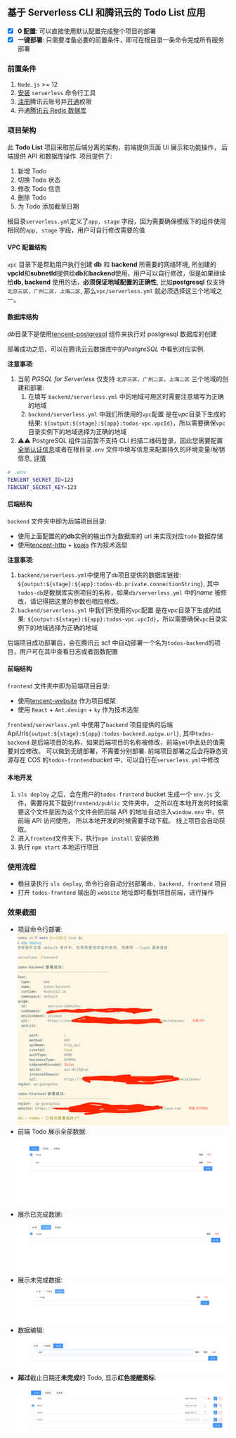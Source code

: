 ## 基于 Serverless CLI 和腾讯云的 Todo List 应用

-   [x] **0 配置**: 可以直接使用默认配置完成整个项目的部署
-   [x] **一键部署**: 只需要准备必要的前置条件，即可在根目录一条命令完成所有服务部署

### 前置条件

1. `Node.js` >= 12
2. [安装](https://cn.serverless.com/framework/docs-getting-started) `serverless` 命令行工具
3. [注册](https://cloud.tencent.com/register)腾讯云账号并[开通](https://cloud.tencent.com/document/product/1154/43006)权限
4. 开通[腾讯云 Redis 数据库](https://cloud.tencent.com/document/product/239/30821)

### 项目架构

此 **Todo List** 项目采取前后端分离的架构，前端提供页面 Ui 展示和功能操作， 后端提供 API 和数据库操作. 项目提供了:

1. 新增 Todo
2. 切换 Todo 状态
3. 修改 Todo 信息
4. 删除 Todo
5. 为 Todo 添加截至日期

根目录`serverless.yml`定义了`app, stage` 字段，因为需要确保模版下的组件使用相同的`app, stage` 字段，用户可自行修改需要的值

#### VPC 配置结构

`vpc` 目录下是帮助用户执行创建 **db** 和 **backend** 所需要的网络环境, 所创建的**vpcId**和**subnetId**提供给**db**和**backend**使用，用户可以自行修改，但是如果继续给**db, backend** 使用的话，**必须保证地域配置的正确性**, 比如**postgresql** 仅支持 `北京三区，广州二区，上海二区`, 那么`vpc/serverless.yml` 就必须选择这三个地域之一。

#### 数据库结构

*db*目录下是使用[tencent-postgresql](https://github.com/serverless-components/tencent-postgresql) 组件来执行对 postgresql 数据库的创建

部署成功之后，可以在腾讯云云数据库中的*PostgreSQL* 中看到对应实例.

**注意事项**:

1. 当前 _PGSQL for Serverless_ 仅支持 `北京三区，广州二区，上海二区` 三个地域的创建和部署:
    1. 在填写 `backend/serverless.yml` 中的地域可用区时需要注意填写为正确的地域
    2. `backend/serverless.yml` 中我们所使用的`vpc`配置 是在*vpc*目录下生成的结果: `${output:${stage}:${app}:todos-vpc.vpcId}`，所以需要确保`vpc`目录实例下的地域选择为正确的地域
2. ⚠️⚠️ PostgreSQL 组件当前暂不支持 CLI 扫描二维码登录，因此您需要配置[全局认证信息](https://cn.serverless.com/framework/docs-commands-credentials)或者在根目录`.env` 文件中填写信息来配置持久的环境变量/秘钥信息, [详情](https://github.com/serverless-components/tencent-postgresql#4-%E8%B4%A6%E5%8F%B7%E9%85%8D%E7%BD%AE)

```bash
# .env
TENCENT_SECRET_ID=123
TENCENT_SECRET_KEY=123
```

#### 后端结构

`backend` 文件夹中即为后端项目目录:

-   使用上面配置的的**db**实例的输出作为数据库的 url 来实现对应`todo` 数据存储
-   使用[tencent-http](https://github.com/serverless-components/tencent-http) + [koajs](https://koajs.com/) 作为技术选型

**注意事项**:

1. `backend/serverless.yml`中使用了`db`项目提供的数据库链接: `${output:${stage}:${app}:todos-db.private.connectionString}`, 其中`todos-db`是数据库实例项目的名称，如果`db/serverless.yml` 中的*name* 被修改，请记得把这里的参数也相应修改。
2. `backend/serverless.yml` 中我们所使用的`vpc`配置 是在*vpc*目录下生成的结果: `${output:${stage}:${app}:todos-vpc.vpcId}`，所以需要确保`vpc`目录实例下的地域选择为正确的地域

后端项目成功部署后，会在腾讯云 scf 中自动部署一个名为`todos-backend`的项目，用户可在其中查看日志或者函数配置

#### 前端结构

`frontend` 文件夹中即为前端项目目录:

-   使用[tencent-website](https://github.com/serverless-components/tencent-website) 作为项目框架
-   使用 `React` + `Ant.design` + `ky` 作为技术选型

`frontend/serverless.yml` 中使用了`backend` 项目提供的后端 ApiUrl`${output:${stage}:${app}:todos-backend.apigw.url}`, 其中`todos-backend` 是后端项目的名称，如果后端项目的名称被修改，前端`yml`中此处的值需要对应修改。 可以做到无缝部署，不需要分别部署.
前端项目部署之后会将静态资源存在 COS 的`todos-frontend`bucket 中，可以自行在`serverless.yml`中修改

#### 本地开发

1. `sls deploy` 之后，会在用户的`todos-frontend` bucket 生成一个 `env.js` 文件，需要将其下载到`frontend/public` 文件夹中。 之所以在本地开发的时候需要这个文件是因为这个文件会把后端 API 的地址自动注入`window.env` 中，供前端 API 访问使用， 所以本地开发的时候需要手动下载。 线上项目会自动获取。
2. 进入`frontend`文件夹下，执行`npm install` 安装依赖
3. 执行 `npm start` 本地运行项目

### 使用流程

-   根目录执行 `sls deploy`, 命令行会自动分别部署`db, backend, frontend` 项目
-   打开 `todos-frontend` 输出的 `website` 地址即可看到项目前端，进行操作

### 效果截图

-   项目命令行部署: ![](./assets/deployment.png)
-   前端 Todo 展示全部数据: ![](./assets/todo-all.png)
-   展示已完成数据: ![](./assets/todo-completed.png)
-   展示未完成数据: ![](./assets/todo-incompleted.png)
-   数据编辑: ![](./assets/todo-edit.png)
-   **超过**截止日期还**未完成**的 Todo, 显示**红色提醒图标**: ![](./assets/dueDate.png)
